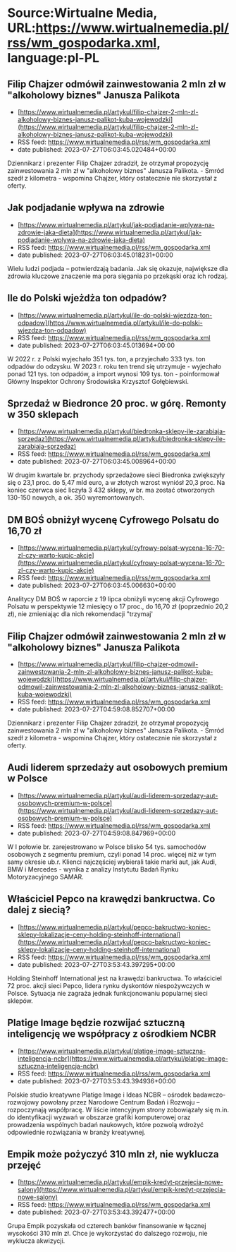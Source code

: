 # Source:Wirtualne Media, URL:https://www.wirtualnemedia.pl/rss/wm_gospodarka.xml, language:pl-PL

## Filip Chajzer odmówił zainwestowania 2 mln zł w "alkoholowy biznes" Janusza Palikota
 - [https://www.wirtualnemedia.pl/artykul/filip-chajzer-2-mln-zl-alkoholowy-biznes-janusz-palikot-kuba-wojewodzki](https://www.wirtualnemedia.pl/artykul/filip-chajzer-2-mln-zl-alkoholowy-biznes-janusz-palikot-kuba-wojewodzki)
 - RSS feed: https://www.wirtualnemedia.pl/rss/wm_gospodarka.xml
 - date published: 2023-07-27T06:03:45.020484+00:00

Dziennikarz i prezenter Filip Chajzer zdradził, że otrzymał propozycję zainwestowania 2 mln zł w "alkoholowy biznes" Janusza Palikota. - Smród szedł z kilometra - wspomina Chajzer, który ostatecznie nie skorzystał z oferty.

## Jak podjadanie wpływa na zdrowie
 - [https://www.wirtualnemedia.pl/artykul/jak-podjadanie-wplywa-na-zdrowie-jaka-dieta](https://www.wirtualnemedia.pl/artykul/jak-podjadanie-wplywa-na-zdrowie-jaka-dieta)
 - RSS feed: https://www.wirtualnemedia.pl/rss/wm_gospodarka.xml
 - date published: 2023-07-27T06:03:45.018231+00:00

Wielu ludzi podjada – potwierdzają badania. Jak się okazuje, największe dla zdrowia kluczowe znaczenie ma pora sięgania po przekąski oraz ich rodzaj.

## Ile do Polski wjeżdża ton odpadów?
 - [https://www.wirtualnemedia.pl/artykul/ile-do-polski-wjezdza-ton-odpadow](https://www.wirtualnemedia.pl/artykul/ile-do-polski-wjezdza-ton-odpadow)
 - RSS feed: https://www.wirtualnemedia.pl/rss/wm_gospodarka.xml
 - date published: 2023-07-27T06:03:45.013694+00:00

W 2022 r. z Polski wyjechało 351 tys. ton, a przyjechało 333 tys. ton odpadów do odzysku. W 2023 r. roku ten trend się utrzymuje - wyjechało ponad 121 tys. ton odpadów, a import wynosi 109 tys. ton - poinformował Główny Inspektor Ochrony Środowiska Krzysztof Gołębiewski.

## Sprzedaż w Biedronce 20 proc. w górę. Remonty w 350 sklepach
 - [https://www.wirtualnemedia.pl/artykul/biedronka-sklepy-ile-zarabiaja-sprzedaz](https://www.wirtualnemedia.pl/artykul/biedronka-sklepy-ile-zarabiaja-sprzedaz)
 - RSS feed: https://www.wirtualnemedia.pl/rss/wm_gospodarka.xml
 - date published: 2023-07-27T06:03:45.008964+00:00

W drugim kwartale br. przychody sprzedażowe sieci Biedronka zwiększyły się o 23,1 proc. do 5,47 mld euro, a w złotych wzrost wyniósł 20,3 proc. Na koniec czerwca sieć liczyła 3 432 sklepy, w br. ma zostać otworzonych 130-150 nowych, a ok. 350 wyremontowanych.

## DM BOŚ obniżył wycenę Cyfrowego Polsatu do 16,70 zł
 - [https://www.wirtualnemedia.pl/artykul/cyfrowy-polsat-wycena-16-70-zl-czy-warto-kupic-akcje](https://www.wirtualnemedia.pl/artykul/cyfrowy-polsat-wycena-16-70-zl-czy-warto-kupic-akcje)
 - RSS feed: https://www.wirtualnemedia.pl/rss/wm_gospodarka.xml
 - date published: 2023-07-27T06:03:45.006630+00:00

Analitycy DM BOŚ w raporcie z 19 lipca obniżyli wycenę akcji Cyfrowego Polsatu w perspektywie 12 miesięcy o 17 proc., do 16,70 zł (poprzednio 20,2 zł), nie zmieniając dla nich rekomendacji "trzymaj'

## Filip Chajzer odmówił zainwestowania 2 mln zł w "alkoholowy biznes" Janusza Palikota
 - [https://www.wirtualnemedia.pl/artykul/filip-chajzer-odmowil-zainwestowania-2-mln-zl-alkoholowy-biznes-janusz-palikot-kuba-wojewodzki](https://www.wirtualnemedia.pl/artykul/filip-chajzer-odmowil-zainwestowania-2-mln-zl-alkoholowy-biznes-janusz-palikot-kuba-wojewodzki)
 - RSS feed: https://www.wirtualnemedia.pl/rss/wm_gospodarka.xml
 - date published: 2023-07-27T04:59:08.852707+00:00

Dziennikarz i prezenter Filip Chajzer zdradził, że otrzymał propozycję zainwestowania 2 mln zł w "alkoholowy biznes" Janusza Palikota. - Smród szedł z kilometra - wspomina Chajzer, który ostatecznie nie skorzystał z oferty.

## Audi liderem sprzedaży aut osobowych premium w Polsce
 - [https://www.wirtualnemedia.pl/artykul/audi-liderem-sprzedazy-aut-osobowych-premium-w-polsce](https://www.wirtualnemedia.pl/artykul/audi-liderem-sprzedazy-aut-osobowych-premium-w-polsce)
 - RSS feed: https://www.wirtualnemedia.pl/rss/wm_gospodarka.xml
 - date published: 2023-07-27T04:59:08.847969+00:00

W I połowie br. zarejestrowano w Polsce blisko 54 tys. samochodów osobowych z segmentu premium, czyli ponad 14 proc. więcej niż w tym samy okresie ub.r. Klienci najczęściej wybierali takie marki aut, jak Audi, BMW i Mercedes - wynika z analizy Instytutu Badań Rynku Motoryzacyjnego SAMAR.

## Właściciel Pepco na krawędzi bankructwa. Co dalej z siecią?
 - [https://www.wirtualnemedia.pl/artykul/pepco-bakructwo-koniec-sklepy-lokalizacje-ceny-holding-steinhoff-international](https://www.wirtualnemedia.pl/artykul/pepco-bakructwo-koniec-sklepy-lokalizacje-ceny-holding-steinhoff-international)
 - RSS feed: https://www.wirtualnemedia.pl/rss/wm_gospodarka.xml
 - date published: 2023-07-27T03:53:43.397295+00:00

Holding Steinhoff International jest na krawędzi bankructwa. To właściciel 72 proc. akcji sieci Pepco, lidera rynku dyskontów niespożywczych w Polsce. Sytuacja nie zagraża jednak funkcjonowaniu popularnej sieci sklepów.

## Platige Image będzie rozwijać sztuczną inteligencję we współpracy z ośrodkiem NCBR
 - [https://www.wirtualnemedia.pl/artykul/platige-image-sztuczna-inteligencja-ncbr](https://www.wirtualnemedia.pl/artykul/platige-image-sztuczna-inteligencja-ncbr)
 - RSS feed: https://www.wirtualnemedia.pl/rss/wm_gospodarka.xml
 - date published: 2023-07-27T03:53:43.394936+00:00

Polskie studio kreatywne Platige Image i Ideas NCBR – ośrodek badawczo-rozwojowy powołany przez Narodowe Centrum Badań i Rozwoju – rozpoczynają współpracę. W liście intencyjnym strony zobowiązały się m.in. do identyfikacji wyzwań w obszarze grafiki komputerowej oraz prowadzenia wspólnych badań naukowych, które pozwolą wdrożyć odpowiednie rozwiązania w branży kreatywnej.

## Empik może pożyczyć 310 mln zł, nie wyklucza przejęć
 - [https://www.wirtualnemedia.pl/artykul/empik-kredyt-przejecia-nowe-salony](https://www.wirtualnemedia.pl/artykul/empik-kredyt-przejecia-nowe-salony)
 - RSS feed: https://www.wirtualnemedia.pl/rss/wm_gospodarka.xml
 - date published: 2023-07-27T03:53:43.392477+00:00

Grupa Empik pozyskała od czterech banków finansowanie w łącznej wysokości 310 mln zł. Chce je wykorzystać do dalszego rozwoju, nie wyklucza akwizycji.

